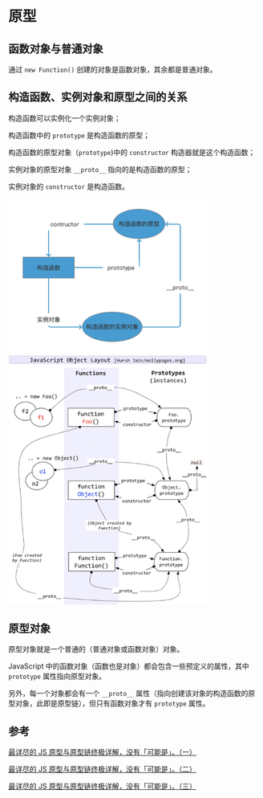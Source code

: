# 原型

## 函数对象与普通对象

通过 `new Function()` 创建的对象是函数对象，其余都是普通对象。

## 构造函数、实例对象和原型之间的关系

构造函数可以实例化一个实例对象；

构造函数中的 `prototype` 是构造函数的原型；

构造函数的原型对象（`prototype`)中的 `constructor` 构造器就是这个构造函数；

实例对象的原型对象 `__proto__` 指向的是构造函数的原型；

实例对象的 `constructor` 是构造函数。

<img src="../../images/构造函数原型及实例对象之间的关系.png" alt="三者之间的关系" title="三者之间的关系" width="400" />

<img src="../../images/原型链关系图.jpg" style="display:block;" width="400" />

## 原型对象

原型对象就是一个普通的（普通对象或函数对象）对象。

JavaScript 中的函数对象（函数也是对象）都会包含一些预定义的属性，其中 `prototype` 属性指向原型对象。

另外，每一个对象都会有一个 `__proto__` 属性（指向创建该对象的构造函数的原型对象，此即是原型链），但只有函数对象才有 `prototype` 属性。


## 参考

[最详尽的 JS 原型与原型链终极详解，没有「可能是」。（一）](https://www.jianshu.com/p/dee9f8b14771)

[最详尽的 JS 原型与原型链终极详解，没有「可能是」。（二）](https://www.jianshu.com/p/652991a67186)

[最详尽的 JS 原型与原型链终极详解，没有「可能是」。（三）](https://www.jianshu.com/p/a4e1e7b6f4f8)